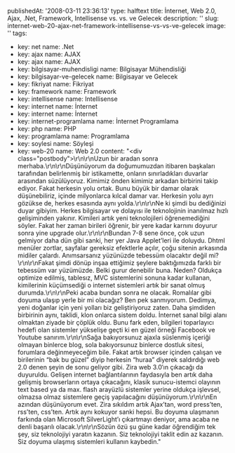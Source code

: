 publishedAt: '2008-03-11 23:36:13'
type: halftext
title: İnternet, Web 2.0, Ajax, .Net, Framework, Intellisense vs. vs. ve Gelecek
description: ''
slug: internet-web-20-ajax-net-framework-intellisense-vs-vs-ve-gelecek
image: ''
tags:
  - key: net
    name: .Net
  - key: ajax
    name: AJAX
  - key: ajax
    name: AJAX
  - key: bilgisayar-muhendisligi
    name: Bilgisayar Mühendisliği
  - key: bilgisayar-ve-gelecek
    name: Bilgisayar ve Gelecek
  - key: fikriyat
    name: Fikriyat
  - key: framework
    name: Framework
  - key: intellisense
    name: Intellisense
  - key: internet
    name: İnternet
  - key: internet
    name: İnternet
  - key: internet-programlama
    name: İnternet Programlama
  - key: php
    name: PHP
  - key: programlama
    name: Programlama
  - key: soylesi
    name: Söyleşi
  - key: web-20
    name: Web 2.0
content: "<div class=\"postbody\">\r\n\r\nUzun bir aradan sonra merhaba.\r\n\r\nDüşünüyorum da doğumumuzdan itibaren başkaları tarafından belirlenmiş bir istikamette, onların sınırladıkları duvarlar arasından süzülüyoruz. Kimimiz önden kimimiz arkadan birbirini takip ediyor. Fakat herkesin yolu ortak. Bunu büyük bir damar olarak düşünebiliriz, içinde milyonlarca kılcal damar var. Herkesin yolu ayrı gözükse de, herkes esasında aynı yolda.\r\n\r\nNe ki şimdi bu dediğinizi duyar gibiyim. Herkes bilgisayar ve dolayısı ile teknolojinin inanılmaz hızlı gelişiminden yakınır. Kimileri artık yeni teknolojileri öğrenemediğini söyler. Fakat her zaman birileri öğrenir, bir yere kadar karnını doyurur sonra yine upgrade olur.\r\n\r\nBundan 7-8 sene önce, çok uzun gelmiyor daha dün gibi sanki, her yer Java Applet’leri ile doluydu. Dhtml menüler zortlar, sayfalar gereksiz efektlerle açılır, çoğu sitenin arkasında midiler çalardı. Anımsarsanız yüzünüzde tebessüm olacaktır değil mi?\r\n\r\nFakat şimdi dönüp inşaa ettiğimiz şeylere baktığımızda farklı bir tebessüm var yüzümüzde. Belki gurur denebilir buna. Neden? Oldukça optimize edilmiş, tablesız, MVC sistemlerini sonuna kadar kullanan, kimilerinin küçümsediği o internet sistemleri artık bir sanat olmuş durumda.\r\n\r\nPeki acaba bundan sonra ne olacak. Romalılar gibi doyuma ulaşıp yerle bir mi olacağız? Ben pek sanmıyorum. Dedimya, yeni doğanlar için yeni yolları biz geliştiriyoruz zaten. Daha şimdiden birbirinin aynı, taklidi, klon onlarca sistem doldu. İnternet sanal bilgi alanı olmaktan ziyade bir çöplük oldu. Bunu fark eden, bilgileri toparlayıcı hedefi olan sistemler yükselişe geçti ki en güzel örneği Facebook ve Youtube sanırım.\r\n\r\nSağa bakıyorsunuz ajaxla süslenmiş içeriği olmayan binlerce blog, sola bakıyorsunuz binlerce dostluk sitesi, forumlara değinmeyeceğim bile. Fakat artık browser içinden çalışan ve birilerinin “bak bu güzel” diyip herkesin “huraa” diyerek saldırdığı web 2.0 denen şeyin de sonu geliyor gibi. Zira web 3.0′ın çıkacağı da duyuruldu. Gelişen internet bağlantılarının faydasıyla ben artık daha gelişmiş browserların ortaya çıkacağını, klasik sunucu-istemci olayının text based ya da max. flash arayüzlü sistemler yerine oldukça işlevsel, olmazsa olmaz sistemlere geçiş yapılacağını düşünüyorum.\r\n\r\nEn azından düşünüyorum evet. Zira sıkıldım artık Ajax’tan, word press’ten, rss’ten, css’ten. Artık aynı kokuyor sanki hepsi. Bu doyuma ulaşmanın farkında olan Microsoft SilverLight’ı çıkartmayı deniyor, ama acaba ne denli başarılı olacak.\r\n\r\nSözün özü şu güne kadar öğrendiğim tek şey, siz teknolojiyi yaratın kazanın. Siz teknolojiyi taklit edin az kazanın. Siz doyuma ulaşmış sistemleri kullanın kaybedin.</div>"
